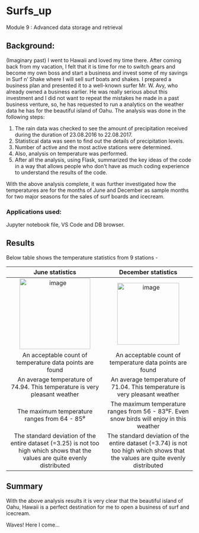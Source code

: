 # Surfs_up
Module 9 : Advanced data storage and retrieval 

## Background:
(Imaginary past) I went to Hawaii and loved my time there. After coming back from my vacation, I felt that it is time for me to switch gears and become my own boss and start a business and invest some of my savings in Surf n’ Shake where I will sell surf boats and shakes. 
I prepared a business plan and presented it to a well-known surfer Mr. W. Avy, who already owned a business earlier. He was really serious about this investment and I did not want to repeat the mistakes he made in a past business venture, so, he has requested to run a analytics on the weather data he has for the beautiful island of Oahu. 
The analysis was done in the following steps: 
1.	The rain data was checked to see the amount of precipitation received during the duration of 23.08.2016 to 22.08.2017. 
2.	Statistical data was seen to find out the details of precipitation levels.
3.	Number of active and the most active stations were determined. 
4.	Also, analysis on temperature was performed. 
5.	After all the analysis, using Flask, summarized the key ideas of the code in a way that allows people who don't have as much coding experience to understand the results of the code.

With the above analysis complete, it was further investigated how the temperatures are for the months of June and December as sample months for two major seasons for the sales of surf boards and icecream.

### Applications used:
Jupyter notebook file, VS Code and DB browser.

## Results 

Below table shows the temperature statistics from 9 stations - 

| June statistics  | December statistics |
| :-------------: | :-------------: |
| <img width="191" alt="image" src="https://user-images.githubusercontent.com/94858846/155653006-9ef00d5a-7cc2-4937-98f9-9ae952b03617.png">  | <img width="167" alt="image" src="https://user-images.githubusercontent.com/94858846/155653064-74b71571-eac0-460e-abce-fcdf1ab8414e.png">  |
| An acceptable count of temperature data points are found   | An acceptable count of temperature data points are found |
| An average temperature of 74.94. This temperature is very pleasant weather  | An average temperature of 71.04. This temperature is very pleasant weather |
| The maximum temperature ranges from 64 - 85⁰  | The maximum temperature ranges from 56 - 83⁰F. Even snow birds will enjoy in this weather |
| The standard deviation of the entire dataset (=3.25) is not too high which shows that the values are quite evenly distributed   | The standard deviation of the entire dataset (=3.74) is not too high which shows that the values are quite evenly distributed |

## Summary 
With the above analysis results it is very clear that the beautiful island of Oahu, Hawaii is a perfect destination for me to open a business of surf and icecream. 

Waves! Here I come...
